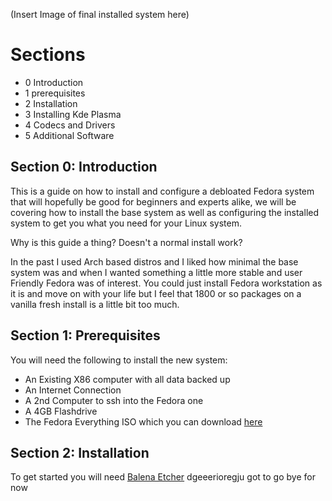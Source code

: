 (Insert Image of final installed system here)

# Sections
- 0 Introduction
- 1 prerequisites
- 2 Installation
- 3 Installing Kde Plasma
- 4 Codecs and Drivers
- 5 Additional Software

## Section 0: Introduction

This is a guide on how to install and configure a debloated Fedora system that will hopefully be good for beginners and experts alike, we will be covering how to install the base system as well as configuring the installed system to get you what you need for your Linux system.

Why is this guide a thing? Doesn't a normal install work?

In the past I used Arch based distros and I liked how minimal the base system was and when I wanted something a little more stable and user Friendly Fedora was of interest. You could just install Fedora workstation as it is and move on with your life but I feel that 1800 or so packages on a vanilla fresh install is a little bit too much.

## Section 1: Prerequisites

You will need the following to install the new system:
- An Existing X86 computer with all data backed up
- An Internet Connection
- A 2nd Computer to ssh into the Fedora one
- A 4GB Flashdrive
- The Fedora Everything ISO which you can download [here]([https://pages.github.com/](https://alt.fedoraproject.org/)https://alt.fedoraproject.org/)
## Section 2: Installation

To get started you will need [Balena Etcher](https://etcher.balena.io/) dgeeerioregju got to go bye for now
